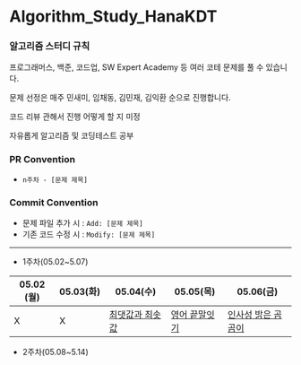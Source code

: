 # Algorithm_Study_HanaKDT
### 알고리즘 스터디 규칙

프로그래머스, 백준, 코드업, SW Expert Academy 등 여러 코테 문제를 풀 수 있습니다.

문제 선정은 매주 민새미, 임채동, 김민재, 김익환 순으로 진행합니다.

코드 리뷰 관해서 진행 어떻게 할 지 미정

자유롭게 알고리즘 및 코딩테스트 공부


### PR Convention
- `n주차 - [문제 제목]`
### Commit Convention

- 문제 파일 추가 시 : `Add: [문제 제목]`
- 기존 코드 수정 시 : `Modify: [문제 제목]`
-----


- 1주차(05.02~5.07)

|05.02 (월)|05.03(화)|05.04(수)|05.05(목)|05.06(금)|
|-------|-----|-----|-----|-----|
|X|X|[최댓값과 최솟값](https://school.programmers.co.kr/learn/courses/30/lessons/12939)|[영어 끝말잇기](https://school.programmers.co.kr/learn/courses/30/lessons/12981)|[인사성 밝은 곰곰이](https://www.acmicpc.net/problem/25192)|

- 2주차(05.08~5.14)
